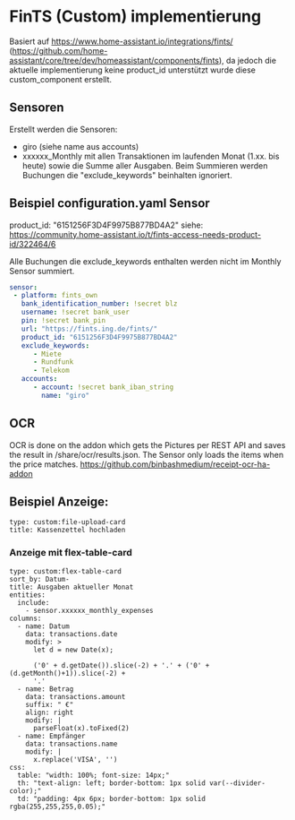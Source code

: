 # FinTS (Custom) implementierung
Basiert auf https://www.home-assistant.io/integrations/fints/ (https://github.com/home-assistant/core/tree/dev/homeassistant/components/fints), 
da jedoch die aktuelle implementierung keine product_id unterstützt wurde diese custom_component erstellt. 

## Sensoren

Erstellt werden die Sensoren:
- giro (siehe name aus accounts)
- xxxxxx_Monthly mit allen Transaktionen im laufenden Monat (1.xx. bis heute) sowie die Summe aller Ausgaben.
  Beim Summieren werden Buchungen die  "exclude_keywords" beinhalten ignoriert.

## Beispiel configuration.yaml Sensor

product_id: "6151256F3D4F9975B877BD4A2" siehe: https://community.home-assistant.io/t/fints-access-needs-product-id/322464/6

Alle Buchungen die exclude_keywords enthalten werden nicht im Monthly Sensor summiert. 

```yaml
sensor:
 - platform: fints_own
   bank_identification_number: !secret blz
   username: !secret bank_user
   pin: !secret bank_pin
   url: "https://fints.ing.de/fints/"
   product_id: "6151256F3D4F9975B877BD4A2"
   exclude_keywords:
      - Miete
      - Rundfunk
      - Telekom
   accounts:
      - account: !secret bank_iban_string
        name: "giro"
```

## OCR
OCR is done on the addon which gets the Pictures per REST API and saves the result in /share/ocr/results.json. The Sensor only loads the items when the price matches. 
https://github.com/binbashmedium/receipt-ocr-ha-addon
## Beispiel Anzeige:

```
type: custom:file-upload-card
title: Kassenzettel hochladen
```
### Anzeige mit flex-table-card
```
type: custom:flex-table-card
sort_by: Datum-
title: Ausgaben aktueller Monat
entities:
  include:
    - sensor.xxxxxx_monthly_expenses
columns:
  - name: Datum
    data: transactions.date
    modify: >
      let d = new Date(x);

      ('0' + d.getDate()).slice(-2) + '.' + ('0' + (d.getMonth()+1)).slice(-2) +
      '.'
  - name: Betrag
    data: transactions.amount
    suffix: " €"
    align: right
    modify: |
      parseFloat(x).toFixed(2)
  - name: Empfänger
    data: transactions.name
    modify: |
      x.replace('VISA', '')
css:
  table: "width: 100%; font-size: 14px;"
  th: "text-align: left; border-bottom: 1px solid var(--divider-color);"
  td: "padding: 4px 6px; border-bottom: 1px solid rgba(255,255,255,0.05);"

```
